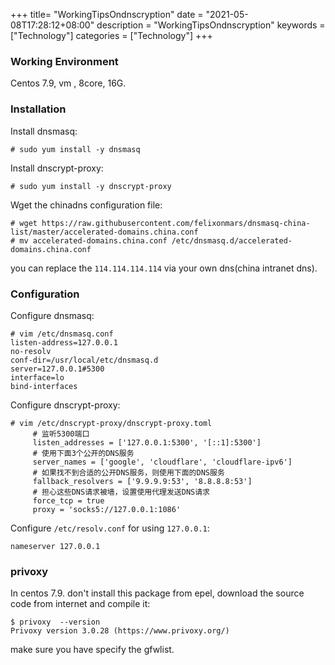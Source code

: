 +++
title= "WorkingTipsOndnscryption"
date = "2021-05-08T17:28:12+08:00"
description = "WorkingTipsOndnscryption"
keywords = ["Technology"]
categories = ["Technology"]
+++
### Working Environment
Centos 7.9, vm , 8core, 16G.   

### Installation
Install dnsmasq:   

```
# sudo yum install -y dnsmasq
```
Install dnscrypt-proxy:    

```
# sudo yum install -y dnscrypt-proxy
```
Wget the chinadns configuration file:    

```
# wget https://raw.githubusercontent.com/felixonmars/dnsmasq-china-list/master/accelerated-domains.china.conf
# mv accelerated-domains.china.conf /etc/dnsmasq.d/accelerated-domains.china.conf
```
you can replace the `114.114.114.114` via your own dns(china intranet dns).    

### Configuration
Configure dnsmasq:    

```
# vim /etc/dnsmasq.conf
listen-address=127.0.0.1
no-resolv
conf-dir=/usr/local/etc/dnsmasq.d
server=127.0.0.1#5300
interface=lo
bind-interfaces
```

Configure dnscrypt-proxy:    

```
# vim /etc/dnscrypt-proxy/dnscrypt-proxy.toml
     # 监听5300端口
     listen_addresses = ['127.0.0.1:5300', '[::1]:5300']
     # 使用下面3个公开的DNS服务
     server_names = ['google', 'cloudflare', 'cloudflare-ipv6']
     # 如果找不到合适的公开DNS服务，则使用下面的DNS服务
     fallback_resolvers = ['9.9.9.9:53', '8.8.8.8:53']
     # 担心这些DNS请求被墙，设置使用代理发送DNS请求
     force_tcp = true
     proxy = 'socks5://127.0.0.1:1086'
```

Configure `/etc/resolv.conf` for using `127.0.0.1`:    

```
nameserver 127.0.0.1
```
### privoxy
In centos 7.9. don't install this package from epel, download the source code from internet and compile it:    

```
$ privoxy  --version
Privoxy version 3.0.28 (https://www.privoxy.org/)
```
make sure you have specify the gfwlist.  
